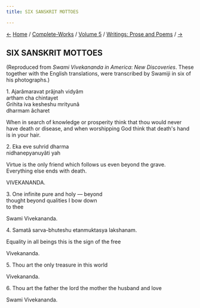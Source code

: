 ```yaml
---
title: SIX SANSKRIT MOTTOES

---
```

<div>

[←](reason_faith_and_love.htm) [Home](../../../index.htm) /
[Complete-Works](../../complete_works.htm) / [Volume
5](../volume_5_contents.htm) / [Writings: Prose and
Poems](writings_prose_and_poems_contents.htm)
/ [→](the_message_of_divine_wisdom.htm)

  

## SIX SANSKRIT MOTTOES

(Reproduced from *Swami Vivekananda in America*: *New Discoveries*.
These together with the English translations, were transcribed by
Swamiji in six of his photographs.)

1\.         Ajarâmaravat prâjnah vidyâm  
        artham cha chintayet  
Grihita iva kesheshu mrityunâ  
        dharmam âcharet

When in search of knowledge or prosperity think that thou would never
have death or disease, and when worshipping God think that death's hand
is in your hair.

  

2\.         Eka eve suhrid dharma  
       nidhanepyanuyâti yah

Virtue is the only friend which follows us even beyond the grave.  
Everything else ends with death.

VIVEKANANDA.

3\.         One infinite pure and holy — beyond  
thought beyond qualities I bow down  
to thee

Swami Vivekananda.

4\.         Samatâ sarva-bhuteshu etanmuktasya lakshanam.

Equality in all beings this is the sign of the free

Vivekananda.

5\.         Thou art the only treasure in this world

Vivekananda.

6\.         Thou art the father the lord the mother the husband and love

Swami Vivekananda.

</div>
